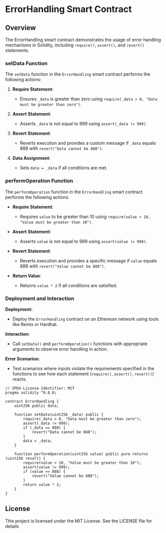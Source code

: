 # ErrorHandling Smart Contract

## Overview

The ErrorHandling smart contract demonstrates the usage of error handling mechanisms in Solidity, including `require()`, `assert()`, and `revert()` statements.

### setData Function

The `setData` function in the `ErrorHandling` smart contract performs the following actions:

1. **Require Statement**:
   - Ensures `_data` is greater than zero using `require(_data > 0, "Data must be greater than zero")`.

2. **Assert Statement**:
   - Asserts `_data` is not equal to 999 using `assert(_data != 999)`.

3. **Revert Statement**:
   - Reverts execution and provides a custom message if `_data` equals 888 with `revert("Data cannot be 888")`.

4. **Data Assignment**:
   - Sets `data = _data` if all conditions are met.


### performOperation Function

The `performOperation` function in the `ErrorHandling` smart contract performs the following actions:

- **Require Statement**:
  - Requires `value` to be greater than 10 using `require(value > 10, "Value must be greater than 10")`.

- **Assert Statement**:
  - Asserts `value` is not equal to 999 using `assert(value != 999)`.

- **Revert Statement**:
  - Reverts execution and provides a specific message if `value` equals 888 with `revert("Value cannot be 888")`.

- **Return Value**:
  - Returns `value * 2` if all conditions are satisfied.

### Deployment and Interaction

**Deployment:**
- Deploy the `ErrorHandling` contract on an Ethereum network using tools like Remix or Hardhat.

**Interaction:**
- Call `setData()` and `performOperation()` functions with appropriate arguments to observe error handling in action.

**Error Scenarios:**
- Test scenarios where inputs violate the requirements specified in the functions to see how each statement (`require()`, `assert()`, `revert()`) reacts.

```solidity
// SPDX-License-Identifier: MIT
pragma solidity ^0.8.0;

contract ErrorHandling {
    uint256 public data;

    function setData(uint256 _data) public {
        require(_data > 0, "Data must be greater than zero");
        assert(_data != 999);
        if (_data == 888) {
            revert("Data cannot be 888");
        }
        data = _data;
    }

    function performOperation(uint256 value) public pure returns (uint256 result) {
        require(value > 10, "Value must be greater than 10");
        assert(value != 999);
        if (value == 888) {
            revert("Value cannot be 888");
        }
        return value * 2;
    }
}
```

## License

This project is licensed under the MIT License. See the LICENSE file for details
